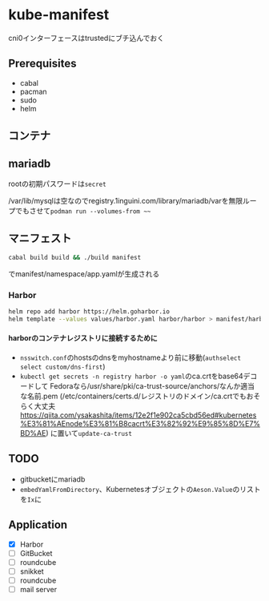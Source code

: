 # kube-manifest

cni0インターフェースはtrustedにブチ込んでおく

## Prerequisites

* cabal
* pacman
* sudo
* helm

## コンテナ

## mariadb

rootの初期パスワードは`secret`

/var/lib/mysqlは空なのでregistry.1inguini.com/library/mariadb/varを無限ループでもさせて`podman run --volumes-from ~~`

## マニフェスト

``` bash
cabal build build && ./build manifest
```

でmanifest/namespace/app.yamlが生成される

### Harbor

``` bash
helm repo add harbor https://helm.goharbor.io
helm template --values values/harbor.yaml harbor/harbor > manifest/harbor.yaml
```

#### harborのコンテナレジストリに接続するために

* `nsswitch.conf`のhostsのdnsをmyhostnameより前に移動(`authselect select custom/dns-first`)
* `kubectl get secrets -n registry harbor -o yaml`のca.crtをbase64デコードして
  Fedoraなら/usr/share/pki/ca-trust-source/anchors/なんか適当な名前.pem
  (/etc/containers/certs.d/レジストリのドメイン/ca.crtでもおそらく大丈夫
  <https://qiita.com/ysakashita/items/12e2f1e902ca5cbd56ed#kubernetes%E3%81%AEnode%E3%81%B8cacrt%E3%82%92%E9%85%8D%E7%BD%AE>)
  に置いて`update-ca-trust`

## TODO

* gitbucketにmariadb
* `embedYamlFromDirectory`、Kubernetesオブジェクトの`Aeson.Value`のリストを`Ix`に

## Application

* [x] Harbor
* [ ] GitBucket
* [ ] roundcube
* [ ] snikket
* [ ] roundcube
* [ ] mail server
